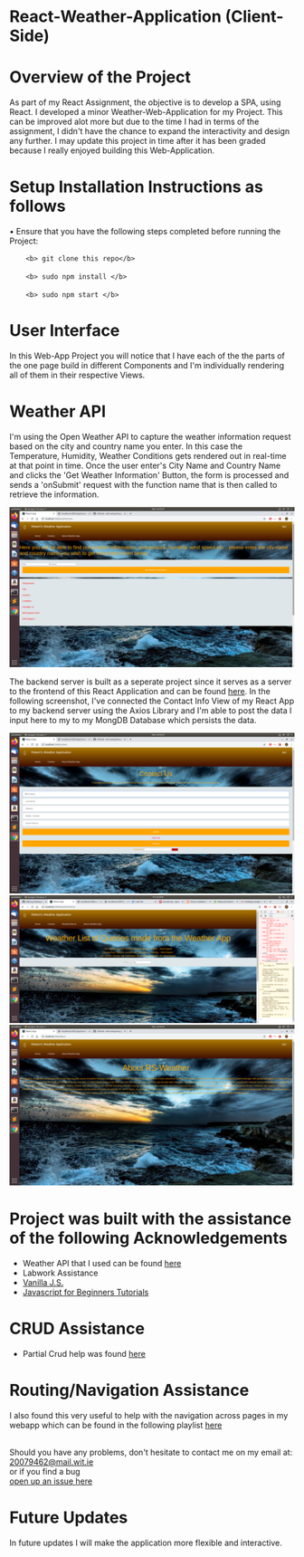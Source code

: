# React-Weather-Application (Client-Side)

# Overview of the Project

As part of my React Assignment, the objective is to develop a SPA, using React. I developed a minor Weather-Web-Application for my Project. This can be improved alot more but due to the time I had in terms of the assignment, I didn't have the chance to expand the interactivity and design any further. I may update this project in time after it has been graded because I really enjoyed building this Web-Application.


# Setup Installation Instructions as follows
  • Ensure that you have the following steps completed before running the Project: 
   
        <b> git clone this repo</b>
   
        <b> sudo npm install </b>
       
        <b> sudo npm start </b>
          
 
    
# User Interface
   In this Web-App Project you will notice that I have each of the the parts of the one page build in different Components and I'm individually rendering all of them in their respective Views. 

# Weather API  
I'm using the Open Weather API to capture the weather information request based on the city and country name you enter. In this case the Temperature, Humidity, Weather Conditions gets rendered out in real-time at that point in time. Once the user enter's City Name and Country Name and clicks the 'Get Weather Information' Button, the form is processed and sends a 'onSubmit' request with the function name that is then called to retrieve the information.

<img src="IMG/WeatherView.png">

The backend server is built as a seperate project since it serves as a server to the frontend of this React Application and can be found [here](https://github.com/robertsolomon97/WebApp-ServerSide). In the following screenshot, I've connected the Contact Info View of my React App to my backend server using the Axios Library and I'm able to post the data I input here to my to my MongDB Database which persists the data.

<img src="IMG/ContactView.png">


<img src="IMG/WeatherListView.png">

<img src="IMG/AboutView.png">


    
 # Project was built with the assistance of the following Acknowledgements
 - Weather API that I used can be found [here](https://openweathermap.org/)
 - Labwork Assistance
 - [Vanilla J.S.](https://www.youtube.com/watch?v=wPElVpR1rwA&list=PL7uQz5cySUq8vRslXnqc8BCwiEg7KaL6X&index=2)
 - [Javascript for Beginners Tutorials](https://www.youtube.com/playlist?list=PL4cUxeGkcC9i9Ae2D9Ee1RvylH38dKuET)
 # CRUD Assistance
  - Partial Crud help was found [here](https://www.youtube.com/watch?v=HZkN0LfC5dM&list=PLjW0UGS7gVqd9_BfJBkGAEUguPBeJ-LcE&index=2&t=0s)

# Routing/Navigation Assistance
I also found this very useful to help with the navigation across pages in my webapp which can be found in the following playlist [here](https://www.youtube.com/playlist?list=PL3KAvm6JMiowqFTXj3oPQkhP7aCgRHFTm)
 
    
<br> Should you have any problems, don't hesitate to contact me on my email at:</br> [20079462@mail.wit.ie](mailto:20079462@mail.wit.ie)
<br>or if you find a bug </br>[open up an issue here](https://github.com/robertsolomon97/WebAppAssignment/issues)


# Future Updates
In future updates I will make the application more flexible and interactive.
